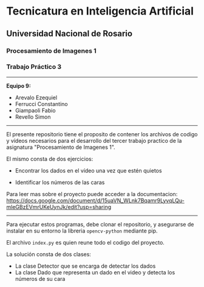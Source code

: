 # Tecnicatura en Inteligencia Artificial

## Universidad Nacional de Rosario

### Procesamiento de Imagenes 1

### **Trabajo Práctico 3**

---

**Equipo 9:**
- Arevalo Ezequiel
- Ferrucci Constantino
- Giampaoli Fabio
- Revello Simon

---

El presente repositorio tiene el proposito de contener los archivos de codigo y vídeos necesarios para el desarrollo del tercer trabajo practico de la asignatura "Procesamiento de Imagenes 1".

El mismo consta de dos ejercicios: 

* Encontrar los dados en el vídeo una vez que estén quietos

* Identificar los números de las caras

Para leer mas sobre el proyecto puede acceder a la documentacion: https://docs.google.com/document/d/15uaVN_WLnk7Bqamr9LyvqLQu-mleGBzEVmrUKeUynJk/edit?usp=sharing

---

Para ejecutar estos programas, debe clonar el repositorio, y asegurarse de instalar en su entorno la libreria `opencv-python` mediante pip.

El archivo `index.py` es quien reune todo el codigo del proyecto.

La solución consta de dos clases:
* La clase Detector que se encarga de detectar los dados
* La clase Dado que representa un dado en el video y detecta los números de su cara
